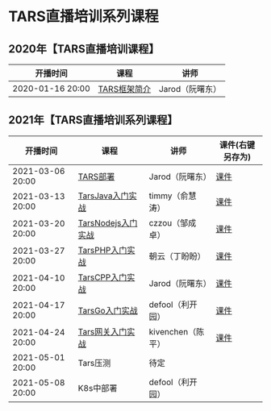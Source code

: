 # TARS直播培训系列课程


## 2020年【TARS直播培训课程】

| 开播时间         | 课程      | 讲师              |
| ---------------- | --------- | ----------------- |
| 2020-01-16 20:00 | [TARS框架简介](https://www.bilibili.com/video/BV1MJ411E7Gb)  | Jarod（阮曙东）   |


## 2021年【TARS直播培训系列课程】

| 开播时间         | 课程      | 讲师              |课件(右键另存为)              |
| ---------------- | --------- | ----------------- |----------------- |
| 2021-03-06 20:00 | [TARS部署](https://www.bilibili.com/video/BV1Wz4y1178G)  | Jarod（阮曙东）   |[课件](https://github.com/TarsCloud/TarsDocs/blob/master/video/TARS%E9%83%A8%E7%BD%B2.pptx) |
| 2021-03-13 20:00 | [TarsJava入门实战](https://www.bilibili.com/video/BV145411K7eb)  | timmy（俞慧涛）   |[课件](https://github.com/TarsCloud/TarsDocs/blob/master/video/TarsJava%E5%85%A5%E9%97%A8%E5%AE%9E%E6%88%98.pdf) |
| 2021-03-20 20:00 | [TarsNodejs入门实战](https://www.bilibili.com/video/BV1Tz4y127fK)   | czzou（邹成卓）                  |[课件](https://github.com/TarsCloud/TarsDocs/blob/master/video/TARS%20Nodejs%E5%85%A5%E9%97%A8.pptx) |
| 2021-03-27 20:00 | [TarsPHP入门实战](https://www.bilibili.com/video/BV1yb4y1Q7Su)   | 朝云（丁盼盼）    |[课件](https://github.com/TarsCloud/TarsDocs/blob/master/video/TarsPHP%E5%85%A5%E9%97%A8%E5%AE%9E%E6%88%98.pptx) |
| 2021-04-10 20:00 | [TarsCPP入门实战](https://www.bilibili.com/video/BV1ZK4y1m7UE)   | Jarod（阮曙东）   |[课件](https://github.com/TarsCloud/TarsDocs/blob/master/video/TARSCPP%E5%85%A5%E9%97%A8%E5%AE%9E%E6%88%98.pptx) |
| 2021-04-17 20:00 | [TarsGo入门实战](https://www.bilibili.com/video/BV13X4y137mt)    | defool（利开园）   |[课件](https://github.com/TarsCloud/TarsDocs/blob/master/video/TarsGo%E5%85%A5%E9%97%A8%E5%AE%9E%E6%88%98.pptx) |
| 2021-04-24 20:00 | [Tars网关入门实战](https://www.bilibili.com/video/BV1AK411c73R)  | kivenchen（陈平） |[课件](https://github.com/TarsCloud/TarsDocs/blob/master/video/Tars%E7%BD%91%E5%85%B3%E5%85%A5%E9%97%A8%E5%AE%9E%E6%88%98.pptx) |
| 2021-05-01 20:00 | Tars压测  | 待定              |   |
| 2021-05-08 20:00 | K8s中部署 | defool（利开园）  |   |
